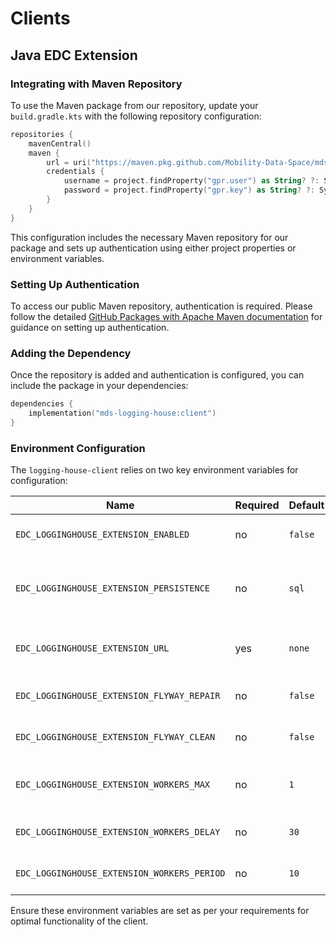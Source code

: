 # Clients

## Java EDC Extension

### Integrating with Maven Repository

To use the Maven package from our repository, update your `build.gradle.kts` with the following repository configuration:

```kotlin
repositories {
    mavenCentral()
    maven {
        url = uri("https://maven.pkg.github.com/Mobility-Data-Space/mds-logging-house-client")
        credentials {
            username = project.findProperty("gpr.user") as String? ?: System.getenv("USERNAME")
            password = project.findProperty("gpr.key") as String? ?: System.getenv("TOKEN")
        }
    }
}
```

This configuration includes the necessary Maven repository for our package and sets up authentication using either project properties or environment variables.

### Setting Up Authentication

To access our public Maven repository, authentication is required. Please follow the detailed [GitHub Packages with Apache Maven documentation](https://docs.github.com/en/packages/working-with-a-github-packages-registry/working-with-the-apache-maven-registry#authenticating-to-github-packages) for guidance on setting up authentication.

### Adding the Dependency

Once the repository is added and authentication is configured, you can include the package in your dependencies:

```kotlin
dependencies {
    implementation("mds-logging-house:client")
}
```

### Environment Configuration

The `logging-house-client` relies on two key environment variables for configuration:

| Name                                        | Required  | Default | Description                                                                                              |
|---------------------------------------------|-----------|---------|----------------------------------------------------------------------------------------------------------|
| `EDC_LOGGINGHOUSE_EXTENSION_ENABLED`        | no        | `false` | Set to `true` to enable the extension, or `false` to disable it                                          |
| `EDC_LOGGINGHOUSE_EXTENSION_PERSISTENCE`    | no        | `sql`   | Specify the persistence engine to be used: in-memory or sql (postgresql). Possible values: sql or memory |
| `EDC_LOGGINGHOUSE_EXTENSION_URL`            | yes       | `none`  | Specify the URL of the Logging-House-Server (e.g., `clearing.demo.truzzt.eu`)                            |
| `EDC_LOGGINGHOUSE_EXTENSION_FLYWAY_REPAIR`  | no        | `false` | Enable the flyway repair command on extension startup                                                    |
| `EDC_LOGGINGHOUSE_EXTENSION_FLYWAY_CLEAN`   | no        | `false` | Enable the flyway clean command on extension startup                                                     |
| `EDC_LOGGINGHOUSE_EXTENSION_WORKERS_MAX`    | no        | `1`     | Specify the maximum number of workers created to parallel processing                                     |
| `EDC_LOGGINGHOUSE_EXTENSION_WORKERS_DELAY`  | no        | `30`    | Specify the delay, in seconds, before the first workers execution                                        |
| `EDC_LOGGINGHOUSE_EXTENSION_WORKERS_PERIOD` | no        | `10`    | Specify the period, in seconds, between each workers execution                                           |

Ensure these environment variables are set as per your requirements for optimal functionality of the client.

